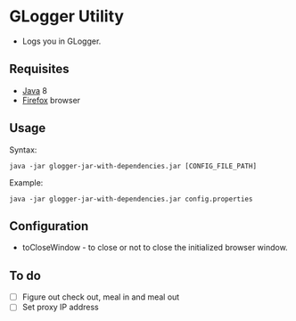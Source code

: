 # GLogger Utility

  * Logs you in GLogger.

## Requisites

  * [Java](http://www.oracle.com/technetwork/java/javase/downloads/index.html) 8
  * [Firefox](https://www.mozilla.org/en-US/firefox/new/) browser

## Usage

Syntax:
```
java -jar glogger-jar-with-dependencies.jar [CONFIG_FILE_PATH]
```

Example: 
```
java -jar glogger-jar-with-dependencies.jar config.properties
```

## Configuration

  * toCloseWindow - to close or not to close the initialized browser window. 

## To do

- [ ] Figure out check out, meal in and meal out
- [ ] Set proxy IP address
